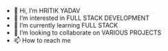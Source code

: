 - 👋 Hi, I’m HRITIK YADAV
- 👀 I’m interested in FULL STACK DEVELOPMENT
- 🌱 I’m currently learning FULL STACK
- 💞️ I’m looking to collaborate on VARIOUS PROJECTS
- 📫 How to reach me

<!---
hritikyadav07/hritikyadav07 is a ✨ special ✨ repository because its `README.md` (this file) appears on your GitHub profile.
You can click the Preview link to take a look at your changes.
--->
